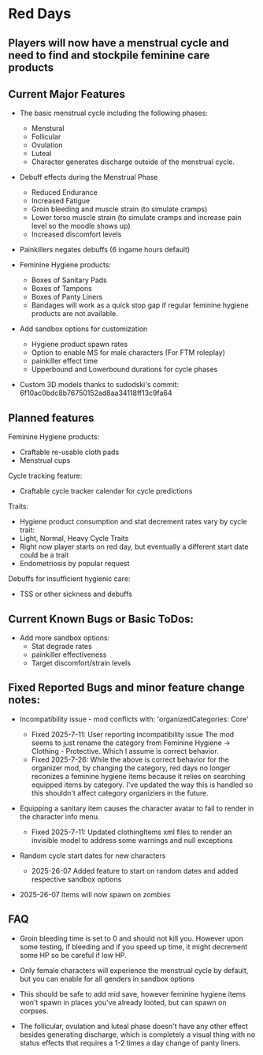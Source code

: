 # Red Days

## Players will now have a menstrual cycle and need to find and stockpile feminine care products

## Current Major Features
- The basic menstrual cycle including the following phases:
    - Menstural
    - Follicular
    - Ovulation
    - Luteal
    - Character generates discharge outside of the menstrual cycle.

- Debuff effects during the Menstrual Phase
    - Reduced Endurance
    - Increased Fatigue
    - Groin bleeding and muscle strain (to simulate cramps)
    - Lower torso muscle strain (to simulate cramps and increase pain level so the moodle shows up)
    - Increased discomfort levels

- Painkillers negates debuffs (6 ingame hours default)

- Feminine Hygiene products:
    - Boxes of Sanitary Pads
    - Boxes of Tampons
    - Boxes of Panty Liners
    - Bandages will work as a quick stop gap if regular feminine hygiene products are not available.

- Add sandbox options for customization
    - Hygiene product spawn rates
    - Option to enable MS for male characters (For FTM roleplay)
    - painkiller effect time
    - Upperbound and Lowerbound durations for cycle phases

- Custom 3D models thanks to sudodski's commit: 6f10ac0bdc8b76750152ad8aa34118ff13c9fa64

## Planned features

Feminine Hygiene products:
- Craftable re-usable cloth pads
- Menstrual cups

Cycle tracking feature:
- Craftable cycle tracker calendar for cycle predictions

Traits:
- Hygiene product consumption and stat decrement rates vary by cycle trait:
- Light, Normal, Heavy Cycle Traits
- Right now player starts on red day, but eventually a different start date could be a trait
- Endometriosis by popular request

Debuffs for insufficient hygienic care:
- TSS or other sickness and debuffs

## Current Known Bugs or Basic ToDos:
- Add more sandbox options:
    - Stat degrade rates
    - painkiller effectiveness
    - Target discomfort/strain levels

## Fixed Reported Bugs and minor feature change notes:
- Incompatibility issue - mod conflicts with: 'organizedCategories: Core'
    - Fixed 2025-7-11: User reporting incompatibility issue
        The mod seems to just rename the category from Feminine Hygiene -> Clothing - Protective. Which I assume is correct behavior.
    - Fixed 2025-7-26: While the above is correct behavior for the organizer mod, by changing the category, red days no longer reconizes a feminine hygiene items because it relies on searching equipped items by category. I've updated the way this is handled so this shouldn't affect category organiziers in the future.

- Equipping a sanitary item causes the character avatar to fail to render in the character info menu.
    - Fixed 2025-7-11: Updated clothingItems xml files to render an invisible model to address some warnings and null exceptions

- Random cycle start dates for new characters
    - 2025-26-07 Added feature to start on random dates and added respective sandbox options

- 2025-26-07 Items will now spawn on zombies

## FAQ
- Groin bleeding time is set to 0 and should not kill you. However upon some testing, if bleeding and if you speed up time, it might decrement some HP so be careful if low HP.

- Only female characters will experience the menstrual cycle by default, but you can enable for all genders in sandbox options

- This should be safe to add mid save, however feminine hygiene items won't spawn in places you've already looted, but can spawn on corpses.

- The follicular, ovulation and luteal phase doesn't have any other effect besides generating discharge, which is completely a visual thing with no status effects that requires a 1-2 times a day change of panty liners.
